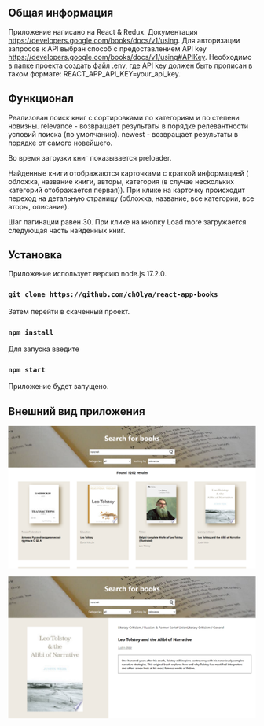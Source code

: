 ## Общая информация 

Приложение написано на React & Redux.
Документация https://developers.google.com/books/docs/v1/using.
Для авторизации запросов к API выбран способ с предоставлением API key https://developers.google.com/books/docs/v1/using#APIKey. Необходимо в папке проекта создать файл .env, где API key должен быть прописан в таком формате: REACT_APP_API_KEY=your_api_key.

##  Функционал

Реализован поиск книг с сортировками по категориям и по степени новизны.
relevance - возвращает результаты в порядке релевантности условий поиска (по умолчанию).
newest - возвращает результаты в порядке от самого новейшего.

Во время загрузки книг показывается preloader.

Найденные книги отображаются карточками с краткой информацией ( обложка, название книги, авторы, категория (в случае нескольких категорий отображается первая)). При клике на карточку происходит переход на детальную страницу (обложка, название, все категории, все аторы, описание).

Шаг пагинации равен 30. При клике на кнопку Load more загружается следующая часть найденных книг.

## Установка

Приложение использует версию node.js 17.2.0.

### `git clone https://github.com/chOlya/react-app-books`

Затем перейти в скаченный проект.

### `npm install`

Для запуска введите 

### `npm start`

Приложение будет запущено.

## Внешний вид приложения 

![Скриншот](https://github.com/chOlya/react-app-books/blob/master/screenshots/screen1.png)


![Скриншот](https://github.com/chOlya/react-app-books/blob/master/screenshots/screen2.png)